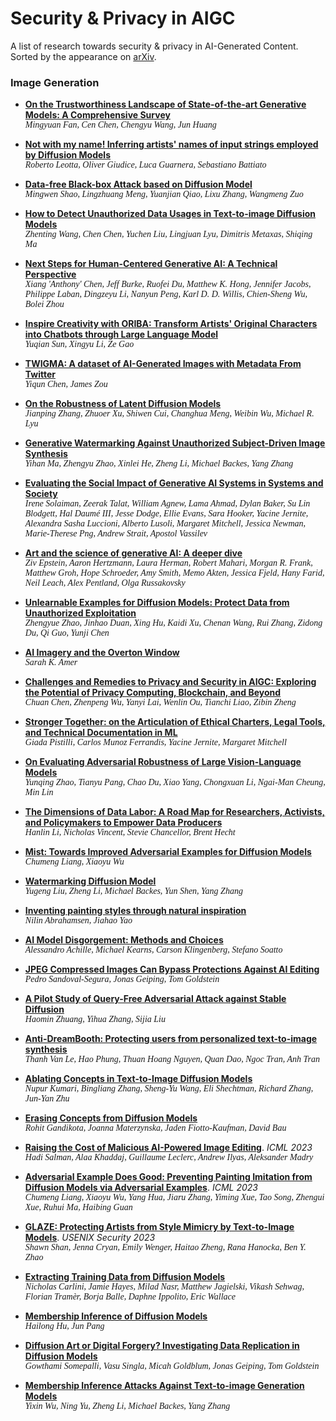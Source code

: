 # Security & Privacy in AIGC
A list of research towards security & privacy in AI-Generated Content.  
Sorted by the appearance on [arXiv](https://arxiv.org/).




### Image Generation
+ [**On the Trustworthiness Landscape of State-of-the-art Generative Models: A Comprehensive Survey**](https://arxiv.org/abs/2307.16680)  
<font face="Calibri">*Mingyuan Fan, Cen Chen, Chengyu Wang, Jun Huang*</font>

+ [**Not with my name! Inferring artists' names of input strings employed by Diffusion Models**](https://arxiv.org/abs/2307.13527)  
<font face="Calibri">*Roberto Leotta, Oliver Giudice, Luca Guarnera, Sebastiano Battiato*</font>

+ [**Data-free Black-box Attack based on Diffusion Model**](https://arxiv.org/abs/2307.12872)  
<font face="Calibri">*Mingwen Shao, Lingzhuang Meng, Yuanjian Qiao, Lixu Zhang, Wangmeng Zuo*</font>

+ [**How to Detect Unauthorized Data Usages in Text-to-image Diffusion Models**](https://arxiv.org/abs/2307.03108)  
<font face="Calibri">*Zhenting Wang, Chen Chen, Yuchen Liu, Lingjuan Lyu, Dimitris Metaxas, Shiqing Ma*</font>

+ [**Next Steps for Human-Centered Generative AI: A Technical Perspective**](https://arxiv.org/abs/2306.15774)  
<font face="Calibri">*Xiang 'Anthony' Chen, Jeff Burke, Ruofei Du, Matthew K. Hong, Jennifer Jacobs, Philippe Laban, Dingzeyu Li, Nanyun Peng, Karl D. D. Willis, Chien-Sheng Wu, Bolei Zhou*</font>

+ [**Inspire Creativity with ORIBA: Transform Artists' Original Characters into Chatbots through Large Language Model**](https://arxiv.org/abs/2306.09776)  
<font face="Calibri">*Yuqian Sun, Xingyu Li, Ze Gao*</font>

+ [**TWIGMA: A dataset of AI-Generated Images with Metadata From Twitter**](https://arxiv.org/abs/2306.08310)  
<font face="Calibri">*Yiqun Chen, James Zou*</font>

+ [**On the Robustness of Latent Diffusion Models**](https://arxiv.org/abs/2306.08257)  
<font face="Calibri">*Jianping Zhang, Zhuoer Xu, Shiwen Cui, Changhua Meng, Weibin Wu, Michael R. Lyu*</font>

+ [**Generative Watermarking Against Unauthorized Subject-Driven Image Synthesis**](https://arxiv.org/abs/2306.07754)  
<font face="Calibri">*Yihan Ma, Zhengyu Zhao, Xinlei He, Zheng Li, Michael Backes, Yang Zhang*</font>

+ [**Evaluating the Social Impact of Generative AI Systems in Systems and Society**](https://arxiv.org/abs/2306.05949)  
<font face="Calibri">*Irene Solaiman, Zeerak Talat, William Agnew, Lama Ahmad, Dylan Baker, Su Lin Blodgett, Hal Daumé III, Jesse Dodge, Ellie Evans, Sara Hooker, Yacine Jernite, Alexandra Sasha Luccioni, Alberto Lusoli, Margaret Mitchell, Jessica Newman, Marie-Therese Png, Andrew Strait, Apostol Vassilev*</font>

+ [**Art and the science of generative AI: A deeper dive**](https://arxiv.org/abs/2306.04141)  
<font face="Calibri">*Ziv Epstein, Aaron Hertzmann, Laura Herman, Robert Mahari, Morgan R. Frank, Matthew Groh, Hope Schroeder, Amy Smith, Memo Akten, Jessica Fjeld, Hany Farid, Neil Leach, Alex Pentland, Olga Russakovsky*</font>

+ [**Unlearnable Examples for Diffusion Models: Protect Data from Unauthorized Exploitation**](https://arxiv.org/abs/2306.01902)  
<font face="Calibri">*Zhengyue Zhao, Jinhao Duan, Xing Hu, Kaidi Xu, Chenan Wang, Rui Zhang, Zidong Du, Qi Guo, Yunji Chen*</font>

+ [**AI Imagery and the Overton Window**](https://arxiv.org/abs/2306.00080)  
<font face="Calibri">*Sarah K. Amer*</font>

+ [**Challenges and Remedies to Privacy and Security in AIGC: Exploring the Potential of Privacy Computing, Blockchain, and Beyond**](https://arxiv.org/abs/2306.00419)  
<font face="Calibri">*Chuan Chen, Zhenpeng Wu, Yanyi Lai, Wenlin Ou, Tianchi Liao, Zibin Zheng*</font>

+ [**Stronger Together: on the Articulation of Ethical Charters, Legal Tools, and Technical Documentation in ML**](https://arxiv.org/abs/2305.18615)  
<font face="Calibri">*Giada Pistilli, Carlos Munoz Ferrandis, Yacine Jernite, Margaret Mitchell*</font>

+ [**On Evaluating Adversarial Robustness of Large Vision-Language Models**](https://arxiv.org/abs/2305.16934)  
<font face="Calibri">*Yunqing Zhao, Tianyu Pang, Chao Du, Xiao Yang, Chongxuan Li, Ngai-Man Cheung, Min Lin*</font>

+ [**The Dimensions of Data Labor: A Road Map for Researchers, Activists, and Policymakers to Empower Data Producers**](https://arxiv.org/abs/2305.13238)  
<font face="Calibri">*Hanlin Li, Nicholas Vincent, Stevie Chancellor, Brent Hecht*</font>

+ [**Mist: Towards Improved Adversarial Examples for Diffusion Models**](https://arxiv.org/abs/2305.12683)  
<font face="Calibri">*Chumeng Liang, Xiaoyu Wu*</font>

+ [**Watermarking Diffusion Model**](https://arxiv.org/abs/2305.12502)  
<font face="Calibri">*Yugeng Liu, Zheng Li, Michael Backes, Yun Shen, Yang Zhang*</font>

+ [**Inventing painting styles through natural inspiration**](https://arxiv.org/abs/2305.12015)  
<font face="Calibri">*Nilin Abrahamsen, Jiahao Yao*</font>

+ [**AI Model Disgorgement: Methods and Choices**](https://arxiv.org/abs/2304.03545)  
<font face="Calibri">*Alessandro Achille, Michael Kearns, Carson Klingenberg, Stefano Soatto*</font>

+ [**JPEG Compressed Images Can Bypass Protections Against AI Editing**](https://arxiv.org/abs/2304.02234)  
<font face="Calibri">*Pedro Sandoval-Segura, Jonas Geiping, Tom Goldstein*</font>

+ [**A Pilot Study of Query-Free Adversarial Attack against Stable Diffusion**](https://arxiv.org/abs/2303.16378)  
<font face="Calibri">*Haomin Zhuang, Yihua Zhang, Sijia Liu*</font>

+ [**Anti-DreamBooth: Protecting users from personalized text-to-image synthesis**](https://arxiv.org/abs/2303.15433)  
<font face="Calibri">*Thanh Van Le, Hao Phung, Thuan Hoang Nguyen, Quan Dao, Ngoc Tran, Anh Tran*</font>

+ [**Ablating Concepts in Text-to-Image Diffusion Models**](https://arxiv.org/abs/2303.13516)  
<font face="Calibri">*Nupur Kumari, Bingliang Zhang, Sheng-Yu Wang, Eli Shechtman, Richard Zhang, Jun-Yan Zhu*</font>

+ [**Erasing Concepts from Diffusion Models**](https://arxiv.org/abs/2303.07345)  
<font face="Calibri">*Rohit Gandikota, Joanna Materzynska, Jaden Fiotto-Kaufman, David Bau*</font>

+ [**Raising the Cost of Malicious AI-Powered Image Editing**](https://arxiv.org/abs/2302.06588). *ICML 2023*   
<font face="Calibri">*Hadi Salman, Alaa Khaddaj, Guillaume Leclerc, Andrew Ilyas, Aleksander Madry*</font>

+ [**Adversarial Example Does Good: Preventing Painting Imitation from Diffusion Models via Adversarial Examples**](https://arxiv.org/abs/2302.04578). *ICML 2023*   
<font face="Calibri">*Chumeng Liang, Xiaoyu Wu, Yang Hua, Jiaru Zhang, Yiming Xue, Tao Song, Zhengui Xue, Ruhui Ma, Haibing Guan*</font>

+ [**GLAZE: Protecting Artists from Style Mimicry by Text-to-Image Models**](https://arxiv.org/abs/2302.04222). *USENIX Security 2023*  
<font face="Calibri">*Shawn Shan, Jenna Cryan, Emily Wenger, Haitao Zheng, Rana Hanocka, Ben Y. Zhao*</font>

+ [**Extracting Training Data from Diffusion Models**](https://arxiv.org/abs/2301.13188)  
<font face="Calibri">*Nicholas Carlini, Jamie Hayes, Milad Nasr, Matthew Jagielski, Vikash Sehwag, Florian Tramèr, Borja Balle, Daphne Ippolito, Eric Wallace*</font>


+ [**Membership Inference of Diffusion Models**](https://arxiv.org/abs/2301.09956)  
<font face="Calibri">*Hailong Hu, Jun Pang*</font>

+ [**Diffusion Art or Digital Forgery? Investigating Data Replication in Diffusion Models**](https://arxiv.org/abs/2212.03860)  
<font face="Calibri">*Gowthami Somepalli, Vasu Singla, Micah Goldblum, Jonas Geiping, Tom Goldstein*</font>

+ [**Membership Inference Attacks Against Text-to-image Generation Models**](https://arxiv.org/abs/2210.00968)  
<font face="Calibri">*Yixin Wu, Ning Yu, Zheng Li, Michael Backes, Yang Zhang*</font>

